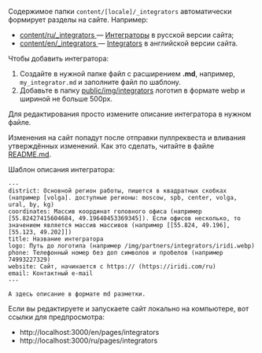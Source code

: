 Содержимое папки `content/[locale]/_integrators` автоматически формирует разделы на сайте. Например:
* [content/ru/_integrators ](/content/ru/_integrators) — [Интеграторы](https://wirenboard.com/ru/pages/integrators/) в русской версии сайта;
* [content/en/_integrators ](/content/en/_integrators) — [Integrators](https://wirenboard.com/en/pages/integrators/) в английской версии сайта. 

Чтобы добавить интегратора:
1. Создайте в нужной папке файл с расширением **.md**, например, `my_integrator.md` и заполните файл по шаблону.
2. Добавьте в папку [public/img/integrators](/public/img/integrators) логотип в формате webp и шириной не больше 500px.

Для редактирования просто измените описание интегратора в нужном файле.

Изменения на сайт попадут после отправки пуллреквеста и вливания утверждённых изменений. Как это сделать, читайте в файле [README.md](/README.md).

Шаблон описания интегратора:
```
---
district: Основной регион работы, пишется в квадратных скобках (например [volga]. доступные регионы: moscow, spb, center, volga, ural, by, kg)
coordinates: Массив координат головного офиса (например [55.82427415604684, 49.19640453369345]). Если офисов несколько, то значением является массив массивов (например [[55.824, 49.196], [55.123, 49.202]])
title: Название интегратора
logo: Путь до логотипа (например /img/partners/integrators/iridi.webp)
phone: Телефонный номер без доп символов и пробелов (например 74993227329)
website: Сайт, начинается с https:// (https://iridi.com/ru)
email: Контактный e-mail
---

А здесь описание в формате md разметки.
```
Если вы редактируете и запускаете сайт локально на компьютере, вот ссылки для предпросмотра:
* http://localhost:3000/en/pages/integrators
* http://localhost:3000/ru/pages/integrators
